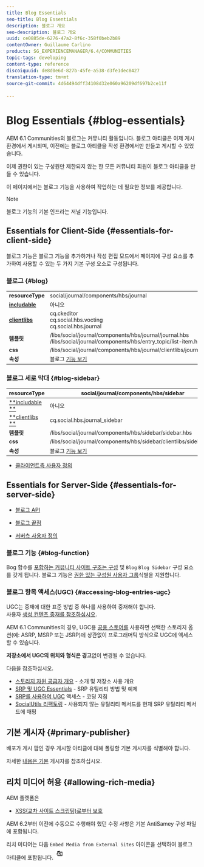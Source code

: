 ```yaml
---
title: Blog Essentials
seo-title: Blog Essentials
description: 블로그 개요
seo-description: 블로그 개요
uuid: ce0885de-6276-47a2-8f6c-358f0beb2b89
contentOwner: Guillaume Carlino
products: SG_EXPERIENCEMANAGER/6.4/COMMUNITIES
topic-tags: developing
content-type: reference
discoiquuid: de8d0e6d-827b-45fe-a538-d3fe1dec8427
translation-type: tm+mt
source-git-commit: 4d64494dff34108d32e060a96209df697b2ce11f

---
```



# Blog Essentials {#blog-essentials}

AEM 6.1 Communities의 블로그는 커뮤니티 활동입니다. 블로그 아티클은 이제 게시 환경에서 게시되며, 이전에는 블로그 아티클을 작성 환경에서만 만들고 게시할 수 있었습니다.

이제 권한이 있는 구성원만 제한되지 않는 한 모든 커뮤니티 회원이 블로그 아티클을 만들 수 있습니다.

이 페이지에서는 블로그 기능을 사용하여 작업하는 데 필요한 정보를 제공합니다.

>[!NOTE]
>
>블로그 기능의 기본 인프라는 저널 기능입니다.

## Essentials for Client-Side {#essentials-for-client-side}

블로그 기능은 블로그 기능을 [](functions.md#blog-function) 추가하거나 작성 편집 모드에서 페이지에 구성 요소를 추가하여 사용할 수 있는 두 가지 기본 구성 요소로 구성됩니다.

### 블로그 {#blog}

<table> 
 <tbody>
  <tr>
   <td> <strong>resourceType</strong></td> 
   <td>social/journal/components/hbs/journal</td> 
  </tr>
  <tr>
   <td> <a href="scf.md#add-or-include-a-communities-component"><strong>includable</strong></a></td> 
   <td>아니오</td> 
  </tr>
  <tr>
   <td> <a href="clientlibs.md"><strong>clientlibs</strong></a></td> 
   <td>cq.ckeditor<br /> cq.social.hbs.vocting<br /> cq.social.hbs.journal</td> 
  </tr>
  <tr>
   <td> <strong>템플릿</strong></td> 
   <td> /libs/social/journal/components/hbs/journal/journal.hbs<br /> /libs/social/journal/components/hbs/entry_topic/list-item.hbs</td> 
  </tr>
  <tr>
   <td> <strong>css</strong></td> 
   <td> /libs/social/journal/components/hbs/journal/clientlibs/journal.css</td> 
  </tr>
  <tr>
   <td><strong> 속성</strong></td> 
   <td>블로그 <a href="blog-feature.md">기능 보기</a></td> 
  </tr>
 </tbody>
</table>

### 블로그 세로 막대 {#blog-sidebar}

| **resourceType** | social/journal/components/hbs/sidebar |
|---|---|
| [**includable **](scf.md#add-or-include-a-communities-component) | 아니오 |
| [**clientlibs **](clientlibs.md) | cq.social.hbs.journal_sidebar |
| **템플릿** | /libs/social/journal/components/hbs/sidebar/sidebar.hbs |
| **css** | /libs/social/journal/components/hbs/sidebar/clientlibs/sidebar.css |
| **속성** | 블로그 [기능 보기](blog-feature.md) |

* [클라이언트측 사용자 정의](client-customize.md)

## Essentials for Server-Side {#essentials-for-server-side}

* [블로그 API](https://helpx.adobe.com/experience-manager/6-4/sites/developing/using/reference-materials/javadoc/com/adobe/cq/social/journal/client/api/package-summary.html)

* [블로그 끝점](https://helpx.adobe.com/experience-manager/6-4/sites/developing/using/reference-materials/javadoc/com/adobe/cq/social/journal/client/endpoints/package-summary.html)

* [서버측 사용자 정의](server-customize.md)

### 블로그 기능 {#blog-function}

Bog 함수를 [포함하는 커뮤니티 사이트 구조는 구성](functions.md#blog-function) 및 `Blog` `Blog Sidebar` 구성 요소를 갖게 됩니다. 블로그 기능은 [권한 있는 구성원 사용자 그룹](users.md#privileged-members-group)식별을 지원합니다.

### 블로그 항목 액세스(UGC) {#accessing-blog-entries-ugc}

UGC는 중재에 대한 표준 방법 중 하나를 사용하여 중재해야 합니다.\
사용자 [생성 컨텐츠 중재를 참조하십시오](moderate-ugc.md).

AEM 6.1 Communities의 경우, UGC용 [공용 스토어를](working-with-srp.md) 사용하면 선택한 스토리지 옵션(예: ASRP, MSRP 또는 JSRP)에 상관없이 프로그래머틱 방식으로 UGC에 액세스할 수 있습니다.

**저장소에서 UGC의 위치와 형식은 경고**&#x200B;없이 변경될 수 있습니다.

다음을 참조하십시오.

* [스토리지 자원 공급자 개요](srp.md) - 소개 및 저장소 사용 개요
* [SRP 및 UGC Essentials](srp-and-ugc.md) - SRP 유틸리티 방법 및 예제
* [SRP를 사용하여 UGC](accessing-ugc-with-srp.md) 액세스 - 코딩 지침
* [SocialUtils 리팩토링](socialutils.md) - 사용되지 않는 유틸리티 메서드를 현재 SRP 유틸리티 메서드에 매핑

## 기본 게시자 {#primary-publisher}

배포가 게시 팜인 경우 게시할 아티클에 대해 폴링할 기본 게시자를 식별해야 합니다.

자세한 [내용은 기본](deploy-communities.md#primary-publisher) 게시자를 참조하십시오.

## 리치 미디어 허용 {#allowing-rich-media}

AEM 플랫폼은

* [XSS(교차 사이트 스크립팅)로부터 보호](../../help/sites-developing/security.md#protect-against-cross-site-scripting-xss)

AEM 6.2부터 이전에 수동으로 수행해야 했던 수정 사항은 기본 AntiSamey 구성 파일에 포함됩니다.

리치 미디어는 다음 `Embed Media from External Sites` 아이콘을 선택하여 블로그 아티클에 포함됩니다. ![chlimage_1-471](assets/chlimage_1-471.png)

